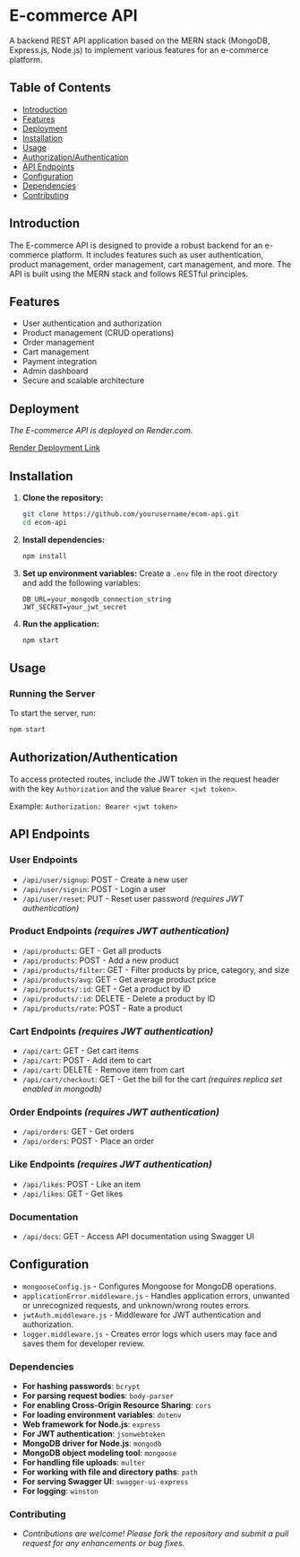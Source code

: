 # E-commerce API

A backend REST API application based on the MERN stack (MongoDB, Express.js, Node.js) to implement various features for an e-commerce platform.

## Table of Contents
- [Introduction](#introduction)
- [Features](#features)
- [Deployment](#deployment)
- [Installation](#installation)
- [Usage](#usage)
- [Authorization/Authentication](#authorization/authentication)
- [API Endpoints](#api-endpoints)
- [Configuration](#configuration)
- [Dependencies](#dependencies)
- [Contributing](#contributing)

## Introduction
The E-commerce API is designed to provide a robust backend for an e-commerce platform. It includes features such as user authentication, product management, order management, cart management, and more. The API is built using the MERN stack and follows RESTful principles.

## Features
- User authentication and authorization
- Product management (CRUD operations)
- Order management
- Cart management
- Payment integration
- Admin dashboard
- Secure and scalable architecture

## Deployment
*The E-commerce API is deployed on Render.com.*

[Render Deployment Link](https://render.com)

## Installation

1. **Clone the repository:**
    ```bash
    git clone https://github.com/yourusername/ecom-api.git
    cd ecom-api
    ```

2. **Install dependencies:**
    ```bash
    npm install
    ```

3. **Set up environment variables:**
    Create a `.env` file in the root directory and add the following variables:
    ```env
    DB_URL=your_mongodb_connection_string
    JWT_SECRET=your_jwt_secret
    ```

4. **Run the application:**
    ```bash
    npm start
    ```


## Usage
### Running the Server
To start the server, run:
```bash
npm start
```

## Authorization/Authentication
To access protected routes, include the JWT token in the request header with the key `Authorization` and the value `Bearer <jwt token>`.

Example:
```Authorization: Bearer <jwt token>```


## API Endpoints

### User Endpoints
* `/api/user/signup`: POST - Create a new user
* `/api/user/signin`: POST - Login a user
* `/api/user/reset`: PUT - Reset user password *(requires JWT authentication)*

### Product Endpoints *(requires JWT authentication)*
* `/api/products`: GET - Get all products
* `/api/products`: POST - Add a new product
* `/api/products/filter`: GET - Filter products by price, category, and size
* `/api/products/avg`: GET - Get average product price
* `/api/products/:id`: GET - Get a product by ID
* `/api/products/:id`: DELETE - Delete a product by ID
* `/api/products/rate`: POST - Rate a product

### Cart Endpoints *(requires JWT authentication)*
* `/api/cart`: GET - Get cart items
* `/api/cart`: POST - Add item to cart
* `/api/cart`: DELETE - Remove item from cart
* `/api/cart/checkout`: GET - Get the bill for the cart *(requires replica set enabled in mongodb)*

### Order Endpoints *(requires JWT authentication)*
* `/api/orders`: GET - Get orders
* `/api/orders`: POST - Place an order

### Like Endpoints *(requires JWT authentication)*
* `/api/likes`: POST - Like an item
* `/api/likes`: GET - Get likes

### Documentation
* `/api/docs`: GET - Access API documentation using Swagger UI


## Configuration
* `mongooseConfig.js` - Configures Mongoose for MongoDB operations.
* `applicationError.middleware.js` - Handles application errors, unwanted or unrecognized requests, and unknown/wrong routes errors.
* `jwtAuth.middleware.js` - Middleware for JWT authentication and authorization.
* `logger.middleware.js` - Creates error logs which users may face and saves them for developer review.


### Dependencies
* **For hashing passwords**: `bcrypt`
* **For parsing request bodies**: `body-parser`
* **For enabling Cross-Origin Resource Sharing**: `cors`
* **For loading environment variables**: `dotenv`
* **Web framework for Node.js**: `express`
* **For JWT authentication**: `jsonwebtoken`
* **MongoDB driver for Node.js**: `mongodb`
* **MongoDB object modeling tool**: `mongoose`
* **For handling file uploads**: `multer`
* **For working with file and directory paths**: `path`
* **For serving Swagger UI**: `swagger-ui-express`
* **For logging**: `winston`


### Contributing
* *Contributions are welcome! Please fork the repository and submit a pull request for any enhancements or bug fixes.*
